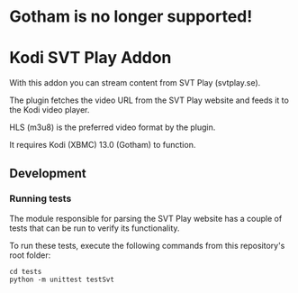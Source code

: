 # Gotham is no longer supported!
# Kodi SVT Play Addon

With this addon you can stream content from SVT Play (svtplay.se).

The plugin fetches the video URL from the SVT Play website and feeds it to the Kodi video player.

HLS (m3u8) is the preferred video format by the plugin.

It requires Kodi (XBMC) 13.0 (Gotham) to function.

## Development

### Running tests
The module responsible for parsing the SVT Play website has a couple of tests that can be run to verify its functionality.

To run these tests, execute the following commands from this repository's root folder:
```
cd tests
python -m unittest testSvt
```
